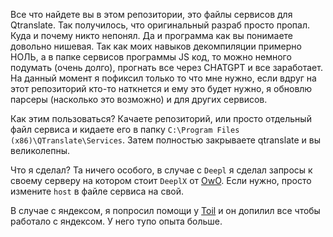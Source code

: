 Все что найдете вы в этом репозитории, это файлы сервисов для Qtranslate. Так получилось, что оригинальный разраб просто пропал. Куда и почему никто непонял. Да и программа как вы понимаете довольно нишевая. Так как моих навыков декомпиляции примерно НОЛЬ, а в папке сервисов программы JS код, то можно немного подумать (очень долго), прогнать все через CHATGPT и все заработает. На данный момент я пофиксил только то что мне нужно, если вдруг на этот репозиторий кто-то наткнется и ему это будет нужно, я обновлю парсеры (насколько это возможно) и для других сервисов.

Как этим пользоваться? Качаете репозиторий, или просто отдельный файл сервиса и кидаете его в папку `C:\Program Files (x86)\QTranslate\Services`. Затем полностью закрываете qtranslate и вы великолепны.

Что я сделал? Та ничего особого, в случае с `Deepl` я сделал запросы к своему серверу на котором стоит `DeeplX` от [OwO](https://github.com/OwO-Network/DeepLX). Если нужно, просто измените `host` в файле сервиса на свой.

В случае с яндексом, я попросил помощи у [Toil](https://github.com/ilyhalight) и он допилил все чтобы работало с яндексом. У него тупо опыта больше. 
